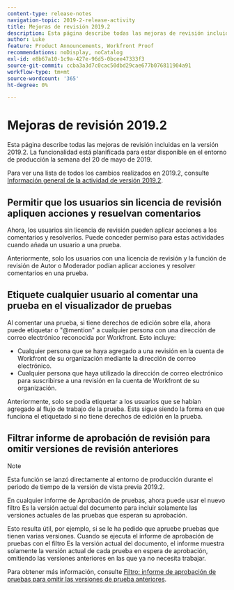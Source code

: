 ```yaml
---
content-type: release-notes
navigation-topic: 2019-2-release-activity
title: Mejoras de revisión 2019.2
description: Esta página describe todas las mejoras de revisión incluidas en la versión 2019.2. La funcionalidad está planificada para estar disponible en el entorno de producción la semana del 20 de mayo de 2019.
author: Luke
feature: Product Announcements, Workfront Proof
recommendations: noDisplay, noCatalog
exl-id: e8b67a10-1c9a-427e-96d5-0bcee47333f3
source-git-commit: ccba3a3d7c0cac50dbd29cae677b076811904a91
workflow-type: tm+mt
source-wordcount: '365'
ht-degree: 0%

---
```


# Mejoras de revisión 2019.2

Esta página describe todas las mejoras de revisión incluidas en la versión 2019.2. La funcionalidad está planificada para estar disponible en el entorno de producción la semana del 20 de mayo de 2019.

Para ver una lista de todos los cambios realizados en 2019.2, consulte [Información general de la actividad de versión 2019.2](../../../../product-announcements/product-releases/quarterly-release-archive/2019.2-release-activity/2019.2-release-activity-overview.md).

## Permitir que los usuarios sin licencia de revisión apliquen acciones y resuelvan comentarios

Ahora, los usuarios sin licencia de revisión pueden aplicar acciones a los comentarios y resolverlos. Puede conceder permiso para estas actividades cuando añada un usuario a una prueba.

Anteriormente, solo los usuarios con una licencia de revisión y la función de revisión de Autor o Moderador podían aplicar acciones y resolver comentarios en una prueba.

## Etiquete cualquier usuario al comentar una prueba en el visualizador de pruebas

Al comentar una prueba, si tiene derechos de edición sobre ella, ahora puede etiquetar o &quot;@mention&quot; a cualquier persona con una dirección de correo electrónico reconocida por Workfront. Esto incluye:

* Cualquier persona que se haya agregado a una revisión en la cuenta de Workfront de su organización mediante la dirección de correo electrónico.
* Cualquier persona que haya utilizado la dirección de correo electrónico para suscribirse a una revisión en la cuenta de Workfront de su organización.

Anteriormente, solo se podía etiquetar a los usuarios que se habían agregado al flujo de trabajo de la prueba. Esta sigue siendo la forma en que funciona el etiquetado si no tiene derechos de edición en la prueba.

## Filtrar informe de aprobación de revisión para omitir versiones de revisión anteriores

>[!NOTE]
>
>Esta función se lanzó directamente al entorno de producción durante el periodo de tiempo de la versión de vista previa 2019.2.

En cualquier informe de Aprobación de pruebas, ahora puede usar el nuevo filtro Es la versión actual del documento para incluir solamente las versiones actuales de las pruebas que esperan su aprobación.

Esto resulta útil, por ejemplo, si se le ha pedido que apruebe pruebas que tienen varias versiones. Cuando se ejecuta el informe de aprobación de pruebas con el filtro Es la versión actual del documento, el informe muestra solamente la versión actual de cada prueba en espera de aprobación, omitiendo las versiones anteriores en las que ya no necesita trabajar.

Para obtener más información, consulte [Filtro: informe de aprobación de pruebas para omitir las versiones de prueba anteriores](../../../../reports-and-dashboards/reports/custom-view-filter-grouping-samples/filter-proof-approval-report.md).

